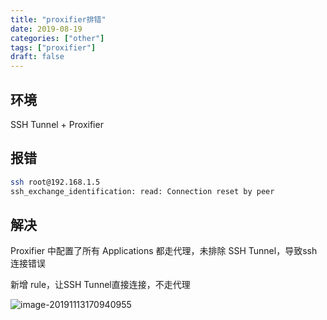 ```yaml
---
title: "proxifier排错"
date: 2019-08-19
categories: ["other"]
tags: ["proxifier"]
draft: false 
---
```

## 环境

SSH Tunnel + Proxifier



## 报错

```bash
ssh root@192.168.1.5
ssh_exchange_identification: read: Connection reset by peer
```



## 解决

Proxifier 中配置了所有 Applications 都走代理，未排除 SSH Tunnel，导致ssh连接错误

新增 rule，让SSH Tunnel直接连接，不走代理

![image-20191113170940955](https://typora-1258677967.cos.ap-chengdu.myqcloud.com/image-20191113170940955.png)